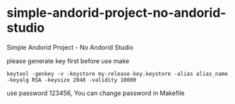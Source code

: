 # simple-andorid-project-no-andorid-studio
Simple Andorid Project - No Andorid Studio

please generate key first before use make
```
keytool -genkey -v -keystore my-release-key.keystore -alias alias_name -keyalg RSA -keysize 2048 -validity 10000
```
use password 123456, You can change password in Makefile
